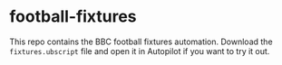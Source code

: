 # football-fixtures
This repo contains the BBC football fixtures automation. Download the `fixtures.ubscript` file and open it in Autopilot if you want to try it out.

